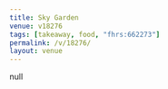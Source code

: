 ```yaml
---
title: Sky Garden
venue: v18276
tags: [takeaway, food, "fhrs:662273"]
permalink: /v/18276/
layout: venue
---
```

null